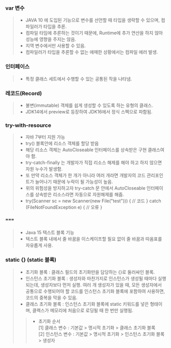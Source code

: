 ### var 변수 <br/>

> * JAVA 10 에 도입된 기능으로 변수를 선언할 때 타입을 생략할 수 있으며, 컴파일러가 타입을 추론.
> * 컴파일 타임에 추론하는 것이기 때문에, Runtime에 추가 연산을 하지 않아 성능에 영향을 주지는 않음.
> * 지역 변수에서만 사용할 수 있음.
> * 컴파일러가 타입을 추론할 수 없는 애매한 상황에서는 컴파일 에러 발생.

### 인터페이스

> * 특정 클래스 세트에서 수행할 수 있는 공통된 작을 나타냄.

### 레코드(Record)

> * 불변(immutable) 객체를 쉽게 생성할 수 있도록 하는 유형의 클래스.
> * JDK14에서 preview로 등장하여 JDK16에서 정식 스펙으로 파함됨.

### try-with-resource

> * 자바 7부터 지원 가능
> * try() 블록안에 리소스 객체를 할당 받음
> * 해당 리소스 객체는 AutoCloseable 인터페이스를 상속받은 구현 클래스여야 함.
> * try-catch-finally 는 개발자가 직접 리소스 해제를 해야 하고 하지 않으면 자원 누수가 발생함.
> * 또 만약 리소스 객체가 한 개가 아니라 여러 개라면 개발자의 코드 관리포인트가 늘어나기 때문에 누락이 될 가능성이 높음.
> * 위의 위험성을 방지하고자 try-catch 문 안에서 AutoCloseable 인터페이스를 상속받은 리소스라면 자동으로 자원해제를 해줌.
> * try(Scanner sc = new Scanner(new File("test"))) { // 코드 } catch (FileNotFoundException e) { // 오류 }

### """

> * Java 15 텍스트 블록 기능
> * 텍스트 블록 내에서 줄 바꿈을 이스케이프할 필요 없이 줄 바꿈과 따옴표를 자유롭게 사용.

### static {} (static 블록)

> * 초기화 블록 : 클래스 필드의 초기화만을 담당하는 {}로 둘러싸인 블록.
> * 인스턴스 초기화 블록 : 생성자와 마찬가지로 인스턴스가 생성될 때마다 실행되는데, 생성자보다 먼저 실행.
    여러 개 생성자가 있을 때, 모든 생성자에서 공통으로 수행되어야 할 코드를 인스턴스 초기화 블록에 포함하여 사용하면, 코드의 중복을 막을 수 있음.
> * 클래스 초기화 블록 : 인스턴스 초기화 블록에 static 키워드를 넣은 형태이며, 클랙스가 메모리에 처음으로 로딩될 때 한 번만 실행됨.
>> * 초기화 순서
     <br/>
     [1] 클래스 변수 : 기본값 > 명시적 초기화 > 클래스 초기화 블록
     <br/>
     [2] 인스턴스 변수 : 기본값 > 명시적 초기화 > 인스턴스 초기화 블록 > 생성자